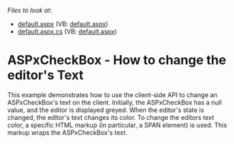 <!-- default file list -->
*Files to look at*:

* [default.aspx](./CS/WebSite/default.aspx) (VB: [default.aspx](./VB/WebSite/default.aspx))
* [default.aspx.cs](./CS/WebSite/default.aspx.cs) (VB: [default.aspx](./VB/WebSite/default.aspx))
<!-- default file list end -->
# ASPxCheckBox - How to change the editor's Text


<p>This example demonstrates how to use the client-side API to change an ASPxCheckBox's text on the client. Initially, the ASPxCheckBox has a null value, and the editor is displayed greyed. When the editor's state is changed, the editor's text changes its color. To change the editors text color, a specific HTML markup (in particular, a SPAN element) is used. This markup wraps the ASPxCheckBox's text.</p>

<br/>


